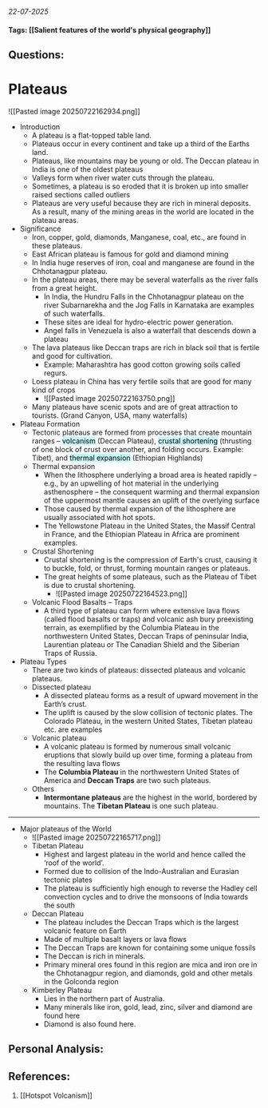 *22-07-2025*
#### Tags: [[Salient features of the world's physical geography]]


## Questions:



# Plateaus 

![[Pasted image 20250722162934.png]]
- Introduction
	- A plateau is a flat-topped table land.
	- Plateaus occur in every continent and take up a third of the Earths land.
	- Plateaus, like mountains may be young or old. The Deccan plateau in India is one of the oldest plateaus
	- Valleys form when river water cuts through the plateau.
	- Sometimes, a plateau is so eroded that it is broken up into smaller raised sections called outliers
	- Plateaus are very useful because they are rich in mineral deposits. As a result, many of the mining areas in the world are located in the plateau areas.
- Significance
	- Iron, copper, gold, diamonds, Manganese, coal, etc., are found in these plateaus.
	- East African plateau is famous for gold and diamond mining
	- In India huge reserves of iron, coal and manganese are found in the Chhotanagpur plateau.
	- In the plateau areas, there may be several waterfalls as the river falls from a great height. 
		- In India, the Hundru Falls in the Chhotanagpur plateau on the river Subarnarekha and the Jog Falls in Karnataka are examples of such waterfalls. 
		- These sites are ideal for hydro-electric power generation. 
		- Angel falls in Venezuela is also a waterfall that descends down a plateau
	- The lava plateaus like Deccan traps are rich in black soil that is fertile and good for cultivation. 
		- Example: Maharashtra has good cotton growing soils called regurs.
	- Loess plateau in China has very fertile soils that are good for many kind of crops
		- ![[Pasted image 20250722163750.png]]
	- Many plateaus have scenic spots and are of great attraction to tourists. (Grand Canyon, USA, many waterfalls)
- Plateau Formation
	- Tectonic plateaus are formed from processes that create mountain ranges – <mark style="background: #ABF7F7A6;">volcanism</mark> (Deccan Plateau), <mark style="background: #ABF7F7A6;">crustal shortening</mark> (thrusting of one block of crust over another, and folding occurs. Example: Tibet), and <mark style="background: #ABF7F7A6;">thermal expansion</mark> (Ethiopian Highlands)
	- Thermal expansion
		- When the lithosphere underlying a broad area is heated rapidly – e.g., by an upwelling of hot material in the underlying asthenosphere – the consequent warming and thermal expansion of the uppermost mantle causes an uplift of the overlying surface
		- Those caused by thermal expansion of the lithosphere are usually associated with hot spots. 
		- The Yellowstone Plateau in the United States, the Massif Central in France, and the Ethiopian Plateau in Africa are prominent examples.
	- Crustal Shortening
		- Crustal shortening is the compression of Earth's crust, causing it to buckle, fold, or thrust, forming mountain ranges or plateaus.
		- The great heights of some plateaus, such as the Plateau of Tibet is due to crustal shortening. 
			- ![[Pasted image 20250722164523.png]]
	- Volcanic Flood Basalts – Traps
		- A third type of plateau can form where extensive lava flows (called flood basalts or traps) and volcanic ash bury preexisting terrain, as exemplified by the Columbia Plateau in the northwestern United States, Deccan Traps of peninsular India, Laurentian plateau or The Canadian Shield and the Siberian Traps of Russia.
- Plateau Types
	- There are two kinds of plateaus: dissected plateaus and volcanic plateaus.
	- Dissected plateau
		- A dissected plateau forms as a result of upward movement in the Earth’s crust.
		- The uplift is caused by the slow collision of tectonic plates. The Colorado Plateau, in the western United States, Tibetan plateau etc. are examples
	- Volcanic plateau
		- A volcanic plateau is formed by numerous small volcanic eruptions that slowly build up over time, forming a plateau from the resulting lava flows
		- The **Columbia Plateau** in the northwestern United States of America and **Deccan Traps** are two such plateaus.
	- Others
		- **Intermontane plateaus** are the highest in the world, bordered by mountains. The **Tibetan Plateau** is one such plateau.

-----

- Major plateaus of the World
	- ![[Pasted image 20250722165717.png]]
	- Tibetan Plateau
		- Highest and largest plateau in the world and hence called the ‘roof of the world’.
		- Formed due to collision of the Indo-Australian and Eurasian tectonic plates
		- The plateau is sufficiently high enough to reverse the Hadley cell convection cycles and to drive the monsoons of India towards the south
	- Deccan Plateau
		- The plateau includes the Deccan Traps which is the largest volcanic feature on Earth
		- Made of multiple basalt layers or lava flows
		- The Deccan Traps are known for containing some unique fossils
		- The Deccan is rich in minerals. 
		- Primary mineral ores found in this region are mica and iron ore in the Chhotanagpur region, and diamonds, gold and other metals in the Golconda region
	- Kimberley Plateau
		- Lies in the northern part of Australia.
		- Many minerals like iron, gold, lead, zinc, silver and diamond are found here
		- Diamond is also found here.




## Personal Analysis:


## References:

1. [[Hotspot Volcanism]]